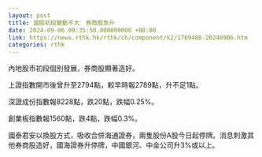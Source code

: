 ```yaml
---
layout: post
title: 滬股初段變動不大　券商股急升
date: 2024-09-06 09:35:50.000000000 +08:00
link: https://news.rthk.hk/rthk/ch/component/k2/1769488-20240906.htm
categories: rthk
---
```


內地股市初段個別發展，券商股顯著造好。

上證指數開市後曾升至2794點，較早時報2789點，升不足1點。

深證成份指數報8228點，跌20點，跌幅0.25%。

創業板指數報1560點，跌4點，跌幅0.3%。

國泰君安以換股方式，吸收合併海通證券，兩隻股份A股今日起停牌。消息刺激其他券商股造好，國海證券升停牌，中國銀河、中金公司升3%或以上。
